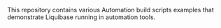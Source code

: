 This repository contains various Automation build scripts examples that demonstrate Liquibase running in automation tools.  
